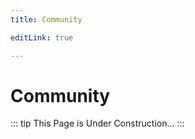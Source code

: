 ```yaml
---
title: Community

editLink: true

---
```


# Community

::: tip
This Page is Under Construction...
:::